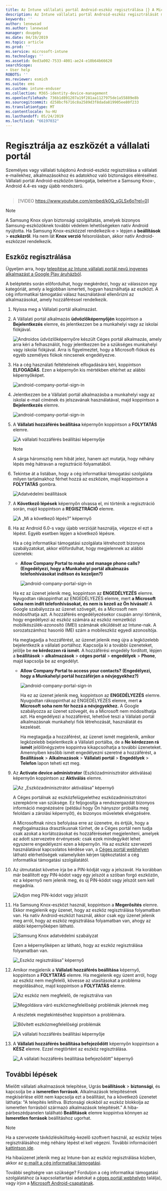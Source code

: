 ```yaml
---
title: Az Intune vállalati portál Android-eszköz regisztrálása |} A Microsoft Docs
description: Az Intune vállalati portál Android-eszköz regisztrálását mutatja
keywords: ''
author: lenewsad
ms.author: lanewsad
manager: dougeby
ms.date: 04/19/2019
ms.topic: article
ms.prod: ''
ms.service: microsoft-intune
ms.technology: ''
ms.assetid: 0ed3a002-7533-4001-ae24-e10b64b66620
searchScope:
- User help
ROBOTS: ''
ms.reviewer: esmich
ms.suite: ems
ms.custom: intune-enduser
ms.collection: M365-identity-device-management
ms.openlocfilehash: 736b1d891207a19f281aa1127975de1a55889e8b
ms.sourcegitcommit: d258bcf6716c8a2589d3f8dada819905ee80f233
ms.translationtype: MT
ms.contentlocale: hu-HU
ms.lasthandoff: 05/24/2019
ms.locfileid: "66197032"
---
```

# <a name="enroll-your-device-with-company-portal"></a>Regisztrálja az eszközét a vállalati portál  
Személyes vagy vállalati tulajdonú Android-eszköz regisztrálása a vállalati e-mailekhez, alkalmazásokhoz és adatokhoz való biztonságos eléréséhez. Vállalati portál Android-eszközön támogatja, beleértve a Samsung Knox-, Android 4.4-es vagy újabb rendszerű.  
</br>
> [!VIDEO https://www.youtube.com/embed/k0Q_sGLSx6o?rel=0]

> [!NOTE]
> A Samsung Knox olyan biztonsági szolgáltatás, amelyek bizonyos Samsung-eszközöknek további védelem lehetőségeken natív Android nyújtotta. Ha Samsung Knox-eszközzel rendelkezik-e > lépjen a **beállítások** > **eszközről**. Ha nem lát **Knox verzió** felsorolásban, akkor natív Android-eszközzel rendelkezik.

## <a name="enroll-device"></a>Eszköz regisztrálása  
Ügyeljen arra, hogy [telepítése az Intune vállalati portál nevű ingyenes alkalmazást a Google Play áruházból](https://play.google.com/store/apps/details?id=com.microsoft.windowsintune.companyportal). 

A beléptetés során előfordulhat, hogy megkérdezi, hogy az válasszon egy kategóriát, amely a legjobban ismerteti, hogyan használhatja az eszközt. A cég informatikai támogatási válasz használatával ellenőrizni az alkalmazásokat, amely hozzáféréssel rendelkezik.  

1. Nyissa meg a Vállalati portál alkalmazást.  

3. A Vállalati portál alkalmazás **üdvözlőképernyőjén** koppintson a **Bejelentkezés** elemre, és jelentkezzen be a munkahelyi vagy az iskolai fiókjával.

   ![Androidos üdvözlőképernyőre készült Céges portál alkalmazás, amely arra kéri a felhasználót, hogy jelentkezzen be a szükséges munkahelyi vagy iskolai fiókjával. Arra is figyelmeztet, hogy a Microsoft-fiókok és egyéb személyes fiókok nincsenek engedélyezve.](./media/and-enroll-0-welcome-screen.png)   

4. Ha a cég használati feltételeinek elfogadására kéri, koppintson **ELFOGADÁS**. Ezen a képernyőn kis mértékben eltérhet az alábbi képernyőképet. 

   ![android-company-portal-sign-in](./media/and-enroll-3-accept-terms.png)

5. Jelentkezzen be a Vállalati portál alkalmazásba a munkahelyi vagy az iskolai e-mail címének és jelszavának használatával, majd koppintson a **Bejelentkezés** elemre.

   ![android-company-portal-sign-in](./media/and-enroll-2-cp-sign-in.png)

6. A **Vállalati hozzáférés beállítása** képernyőn koppintson a **FOLYTATÁS** elemre.

   ![A vállalati hozzáférés beállítási képernyője](/intune/media/android_cp_enroll_01_1709_new.png)

   > [!NOTE]
   > A sárga háromszög nem hibát jelez, hanem azt mutatja, hogy néhány lépés még hátravan a regisztráció folyamatából.

7. Tekintse át a listában, hogy a cég informatikai támogatási szolgálata milyen tartalmakhoz férhet hozzá az eszközén, majd koppintson a **FOLYTATÁS** gombra.

   ![Adatvédelmi beállítások](/intune/media/android_cp_enroll_02_after_1710.png)

8. A **Következő lépések** képernyőn olvassa el, mi történik a regisztráció során, majd koppintson a **REGISZTRÁCIÓ** elemre.

   ![A „Mi a következő lépés?” képernyő](/intune/media/android_cp_enroll_03_after_1710.png)

9. Ha az Android 6.0-s vagy újabb verzióját használja, végezze el ezt a lépést. Egyéb esetben lépjen a következő lépésre.

   Ha a cég informatikai támogatási szolgálata létrehozott bizonyos szabályzatokat, akkor előfordulhat, hogy megjelennek az alábbi üzenetek:
   - **Allow Company Portal to make and manage phone calls? (Engedélyezi, hogy a Munkahelyi portál alkalmazás telefonhívásokat indítson és kezeljen?)**

     ![android-company-portal-sign-in](./media/and-enroll-3a-allow-phone-access.png)

   Ha ez az üzenet jelenik meg, koppintson az **ENGEDÉLYEZÉS** elemre. Nyugodtan rákoppinthat az ENGEDÉLYEZÉS elemre, mert **a Microsoft soha nem indít telefonhívásokat, és nem is kezeli az Ön hívásait**! A Google szabályozza az üzenet szövegét, és a Microsoft nem módosíthatja azt. A hozzáférés engedélyezésekor csupán annyi történik, hogy engedélyezi az eszköz számára az eszköz nemzetközi mobilkészülék-azonosító (IMEI) számának elküldését az Intune-nak. A sorozatszámhoz hasonló IMEI szám a mobileszköz egyedi azonosítója.

   Ha megtagadja a hozzáférést, az üzenet jelenik meg újra a legközelebb bejelentkezik a vállalati portálhoz. Kapcsolja ki a további üzeneteket, jelölje be **ne kérdezzen rá ismét**. A hozzáférési engedély fordított, lépjen a **beállítások** > **alkalmazások** > **céges portál** > **engedélyek**   >  **Phone**, majd kapcsolja be az engedélyt.  

   - **Allow Company Portal to access your contacts? (Engedélyezi, hogy a Munkahelyi portál hozzáférjen a névjegyekhez?)**

     ![android-company-portal-sign-in](./media/and-enroll-3b-allow-contacts-access.png)

     Ha ez az üzenet jelenik meg, koppintson az **ENGEDÉLYEZÉS** elemre. Nyugodtan rákoppinthat az ENGEDÉLYEZÉS elemre, mert **a Microsoft soha nem fér hozzá a névjegyekhez.** A Google szabályozza az üzenet szövegét, és a Microsoft nem módosíthatja azt. Ha engedélyezi a hozzáférést, lehetővé teszi a Vállalati portál alkalmazásnak munkahelyi fiók létrehozását, használatát és kezelését.

     Ha megtagadja a hozzáférést, az üzenet ismét megjelenik, amikor legközelebb bejelentkezik a Vállalati portálba, de a **Ne kérdezzen rá ismét** jelölőnégyzetre koppintva kikapcsolhatja a további üzeneteket. Amennyiben később ismét engedélyezni szeretné a hozzáférést, a **Beállítások** &gt; **Alkalmazások** &gt; **Vállalati portál** &gt; **Engedélyek** &gt; **Telefon** lapon teheti ezt meg.

10. Az **Activate device administrator** (Eszközadminisztrátor aktiválása) képernyőn koppintson az **Aktiválás** elemre.

    ![Az „Eszközadminisztrátor aktiválása” képernyő](./media/and-enroll-5-activate.png)

    A Céges portálnak az eszközfelügyelethez eszközadminisztrátori szerepkörre van szüksége. Ez feljogosítja a rendszergazdát bizonyos információ megnézésére (például hogy Ön hányszor próbálta meg feloldani a zárolási képernyőt), és bizonyos műveletek elvégzésére.    

    A Microsoftnak nincs befolyása erre az üzenetre, és értjük, hogy a megfogalmazása drasztikusnak tűnhet, de a Céges portál nem tudja csak azokat a korlátozásokat és hozzáféréseket megjeleníteni, amelyek az adott szervezetre érvényesek: csak ezek mindegyikét lehet egyszerre engedélyezni ezen a képernyőn. Ha az eszköz szervezeti használatával kapcsolatos kérdése van, a [Céges portál webhelyen](https://go.microsoft.com/fwlink/?linkid=2010980) látható elérhetőségek valamelyikén kérjen tájékoztatást a cég informatikai támogatási szolgálatától.  

11. Az útmutatást követve írja be a PIN-kódját vagy a jelszavát. Ha korábban már beállított egy PIN-kódot vagy egy jelszót a szóban forgó eszközön, ez a képernyő nem jelenik meg, és új PIN-kódot vagy jelszót sem kell megadnia.  

    ![Adjon meg PIN-kódot vagy jelszót](./media/and-enroll-6-PIN-native.png)

12. Ha Samsung Knox-eszközt használ, koppintson a **Megerősítés** elemre. Ekkor megjelenik egy üzenet, hogy az eszköz regisztrálása folyamatban van. Ha natív Android-eszközt használ, akkor csak egy üzenet jelenik meg arról, hogy az eszköz regisztrálása folyamatban van, ahogy az alábbi képernyőképen látható.

    ![Samsung Knox adatvédelmi szabályzat](./media/and-enroll-7-knox-privacy-policy.png)

    Ezen a képernyőképen az látható, hogy az eszköz regisztrálása folyamatban van.

    ![„Eszköz regisztrálása” képernyő](./media/and-enroll-8-device-enrolling.png)

13. Amikor megjelenik a **Vállalati hozzáférés beállítása** képernyő, koppintson a **FOLYTATÁS** elemre. Ha megjelenik egy üzent arról, hogy az eszköz nem megfelelő, kövesse az utasításokat a probléma megoldásához, majd koppintson a **FOLYTATÁS** elemre.

    ![Az eszköz nem megfelelő, de regisztrálva van](/intune/media/android_cp_enroll_05_post_1709.png)

    ![Megoldásra váró eszközmegfelelőségi problémák jelennek meg](/intune/media/android_cp_enroll_03_post_1709.png)

    A részletek megtekintéséhez koppintson a problémára.

    ![Bővített eszközmegfelelőségi problémák](/intune/media/android_cp_enroll_04_post_1709.png)

    ![A vállalati hozzáférés beállítási képernyője](./media/and-enroll-9d-comp-access-setup.png)  

14. A **Vállalati hozzáférés beállítása befejeződött** képernyőn koppintson a **KÉSZ** elemre. Ezzel megtörtént az eszköz regisztrálása.

    ![„A vállalati hozzáférés beállítása befejeződött” képernyő](./media/and-enroll-10-comp-access-setup-complete.png)

## <a name="next-steps"></a>További lépések  

Mielőtt vállalati alkalmazások telepítése, Ugrás **beállítások** > **biztonsági**, és kapcsolja be a **ismeretlen források**. Alkalmazások telepítésének megkísérlése előtt nem kapcsolja ezt a beállítást, ha a következő üzenetet láthatja: "A telepítés letiltva. Biztonsági okokból az eszköz blokkolja az ismeretlen forrásból származó alkalmazások telepítését.” A hiba-párbeszédpanelen található **Beállítások** elemre koppintva könnyen az **Ismeretlen források** beállításhoz ugorhat.  

> [!Note]
> Ha a szervezete távközlésiköltség-kezelő szoftvert használ, az eszköz teljes regisztrálásához még néhány lépést el kell végezni. További információért [kattintson ide](enroll-your-device-with-telecom-expense-management-android.md).

Ha hibaüzenet jelenik meg az Intune-ban az eszköz regisztrálása közben, akkor az [e-mailt a cég informatikai támogatási](send-logs-to-your-it-admin-by-email-android.md).  

További segítségre van szüksége? Forduljon a cég informatikai támogatási szolgálatához (a kapcsolattartási adatokat a [céges portál webhelyén](https://go.microsoft.com/fwlink/?linkid=2010980) találja), vagy írjon a <a href="mailto:wintunedroidfbk@microsoft.com?subject=I'm having trouble with enrolling my Android device&body=Describe the issue you're experiencing here.">Microsoft Android-csapatának</a>.
